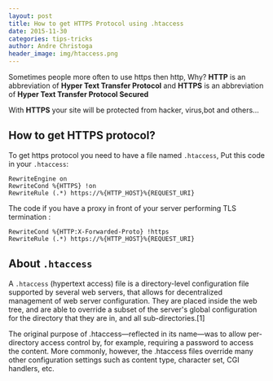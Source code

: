 ```yaml
---
layout: post
title: How to get HTTPS Protocol using .htaccess
date: 2015-11-30
categories: tips-tricks
author: Andre Christoga
header_image: img/htaccess.png
---
```

Sometimes people more often to use https then http, Why?
**HTTP** is an abbreviation of **Hyper Text Transfer Protocol** and **HTTPS** is an abbreviation of **Hyper Text Transfer Protocol Secured**

With **HTTPS** your site will be protected from hacker, virus,bot and others...

## How to get HTTPS protocol?

To get https protocol you need to have a file named `.htaccess`, 
Put this code in your `.htaccess`:

```
RewriteEngine on
RewriteCond %{HTTPS} !on
RewriteRule (.*) https://%{HTTP_HOST}%{REQUEST_URI}
```

The code if you have a proxy in front of your server performing TLS termination :
```
RewriteCond %{HTTP:X-Forwarded-Proto} !https
RewriteRule (.*) https://%{HTTP_HOST}%{REQUEST_URI}
``` 

## About `.htaccess`

A `.htaccess` (hypertext access) file is a directory-level configuration file supported by several web servers, that allows for decentralized management of web server configuration. They are placed inside the web tree, and are able to override a subset of the server's global configuration for the directory that they are in, and all sub-directories.[1]

The original purpose of .htaccess—reflected in its name—was to allow per-directory access control by, for example, requiring a password to access the content. More commonly, however, the .htaccess files override many other configuration settings such as content type, character set, CGI handlers, etc.
